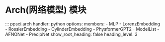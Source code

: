 # Arch(网络模型) 模块

::: ppsci.arch
    handler: python
    options:
      members:
        - MLP
        - LorenzEmbedding
        - RosslerEmbedding
        - CylinderEmbedding
        - PhysformerGPT2
        - ModelList
        - AFNONet
        - PrecipNet
      show_root_heading: false
      heading_level: 3
